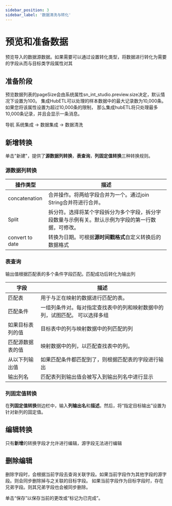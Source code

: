 ```yaml
---
sidebar_position: 3
sidebar_label: '数据清洗与转化'
---
```

# 预览和准备数据

预览导入的数据源数据。如果需要可以通过设置转化类型，将数据进行转化为需要的字段从而与目标类字段属性对其

## 准备阶段

预览数据列表的pageSize会由系统属性sn_int_studio.preview.size决定，默认情况下设置为100。
集成HubETL可以处理的样本数据中的最大记录数为10,000条。如果您将该属性设置为超过10,000条的限制，
那么集成hubETL将只处理最多10,000条记录，并且会显示一条消息。

导航 系统集成 -> 数据集成 -> 数据清洗

## 新增转换

单击"新建"，提供了**源数据列转换**，**表查询**，**列固定值转换**三种转换规则。

### 源数据列转换
| **操作类型** | **描述**                                                         |
| ----------------|----------------------------------------------------------------|
| concatenation   | 合并操作。将两给字段合并为一个。通过join String合并符进行合并。           |
|     Split           | 拆分符。选择将某个字段拆分为多个字段，拆分字段数量与示例有关。默认示例为字段的第一行数据，可修改。
| convert to date | 转换为日期。可根据**源时间戳格式**自定义转换后的数据格式

### 表查询

输出值根据匹配表的多个条件字段匹配。匹配成功后转化为输出列

|     **字段**          |             **描述**                                         |
| ------------------|----------------------------------------------------------------|
| 匹配表      | 用于与正在映射的数据进行匹配的表。|
| 匹配条件 | 一组列条件对。每对指定查找表中的列和映射数据中的列，试图匹配。 可以选择多组|
|    如果目标表列的值    | 目标表中的列与映射数据中的列匹配的列 |
|    匹配源数据表的值    | 映射数据中的列，以匹配查找表中的列。 |
|    从以下列输出值    | 如果匹配条件都匹配到了，则根据匹配表的字段进行输出 |
| 输出列名 | 匹配表列到输出值会被写入到输出列名中进行显示|


### 列固定值转换

在**列固定值转换**侧边栏中，输入**列输出名**和**描述**。然后，将“指定目标输出”设置为针对新列的固定值。

## 编辑转换

只有**新增**的转换字段才允许进行编辑，源字段无法进行编辑

## 删除编辑

删除字段时，会根据当前字段去查询关联字段。如果当前字段作为其他字段的源字段。则会同步删除掉与之关联的目标字段。
如果当前字段作为目标字段时，存在兄弟字段。则其兄弟字段也会被同步删除。

单击“保存”以保存当前的更改或“标记为已完成”。
